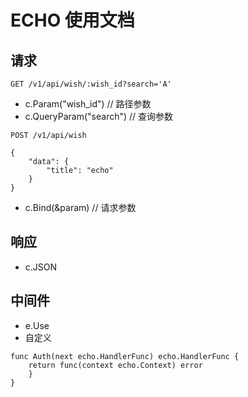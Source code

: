 # ECHO 使用文档


## 请求

``` 
GET /v1/api/wish/:wish_id?search='A'
```

- c.Param("wish_id") // 路径参数
- c.QueryParam("search") // 查询参数

``` 
POST /v1/api/wish

{
    "data": {
        "title": "echo"
    }
}
```

- c.Bind(&param) // 请求参数

## 响应

- c.JSON

## 中间件

- e.Use
- 自定义

``` 
func Auth(next echo.HandlerFunc) echo.HandlerFunc {
	return func(context echo.Context) error
	}
}
```

